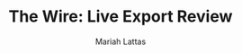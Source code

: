 ---
# Episode Settings
title: "The Wire: Live Export Review"
air-time: "5:30 PM"
air-day: "weekday"
link: "http://thewire.org.au/day/thursday-17-may-2018/"
package-link: "http://thewire.org.au/story/live-export-review/"
description: "After horrific images emerged of the treatment of animals in transport ships,  a government ordered a review into live export was released, recommending changes such as reduction of the amount of sheep allowed on board. <br>The Wire spoke to Siobhan O’Sullivan, Senior lecturer in social policy at the University of New South Wales about the review."
download: false
download-link: ""
package-download: true
package-download-link: ""

# Show Settings
show: "The Wire"
stations: ["Radio Adelaide 101.5 in Adelaide", "2SER 107.3 in Sydney", "4EB 98.1 in Brisbane", "CAAMA RADIO 100.5 Alice Springs", "RTR-FM 92.1 in Perth", "JOY 94.9 in Melbourne"]
stations-links: ["http://radioadelaide.org.au/program/pink-rabbit/", "https://2ser.com/the-wire/", "https://www.4eb.org.au/TheWire", "https://caama.com.au/news/2016/stream-us-live-now-1", "https://rtrfm.com.au/", "https://joy.org.au/thewire/"]

# Podcast Settings
has-podcast: true
apple: "https://itunes.apple.com/au/podcast/the-wire-full-show/id1102296208"
spotify: ""
subscribe: "http://thewire.org.au/feed/fullshow"

# Post Settings
author: Mariah Lattas
category: radio
tags: radio the-wire
layout: post
type: radio
---